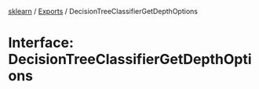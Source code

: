 [sklearn](../readme.md) / [Exports](../modules.md) / DecisionTreeClassifierGetDepthOptions

# Interface: DecisionTreeClassifierGetDepthOptions
